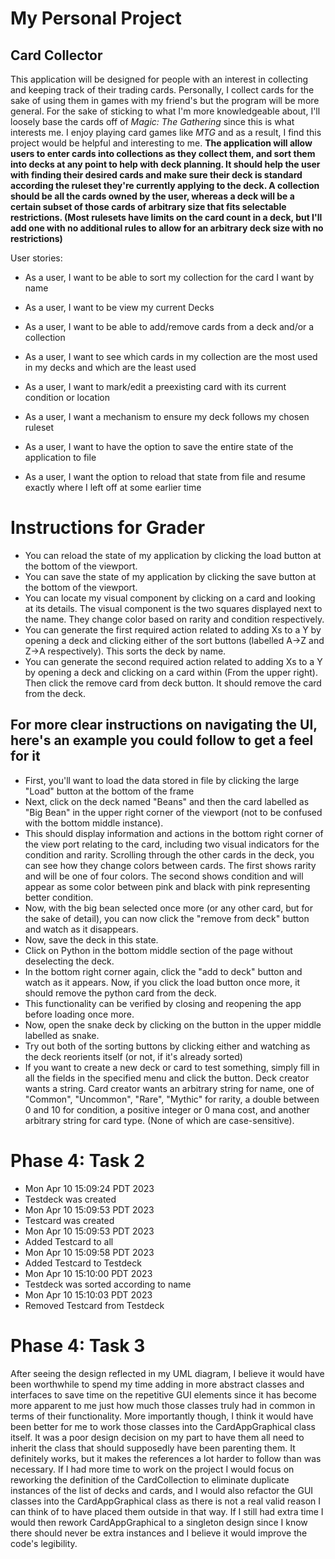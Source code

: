 # My Personal Project

## Card Collector

This application will be designed for people with an interest in collecting and keeping track of their trading cards.
Personally, I collect cards for the sake of using them in games with my friend's but the program will be more general.
For the sake of sticking to what I'm more knowledgeable about, I'll loosely base the cards off of *Magic: The Gathering*
since this is what interests me. I enjoy playing card games like *MTG* and as a result, I find this project would be
helpful and interesting to me. **The application will allow users to enter cards into collections as they collect them,
and sort them into decks at any point to help with deck planning. It should help the user with finding their desired
cards and make sure their deck is standard according the ruleset they're currently applying to the deck. A collection
should be all the cards owned by the user, whereas a deck will be a certain subset of those cards of arbitrary size
that fits selectable restrictions. (Most rulesets have limits on the card count in a deck, but I'll add one with no
additional rules to allow for an arbitrary deck size with no restrictions)**


User stories:
- As a user, I want to be able to sort my collection for the card I want by name
- As a user, I want to be view my current Decks
- As a user, I want to be able to add/remove cards from a deck and/or a collection
- As a user, I want to see which cards in my collection are the most used in my decks and which are the least used
- As a user, I want to mark/edit a preexisting card with its current condition or location
- As a user, I want a mechanism to ensure my deck follows my chosen ruleset

- As a user, I want to have the option to save the entire state of the application to file
- As a user, I want the option to reload that state from file and resume exactly where I left off at some earlier time

# Instructions for Grader

- You can reload the state of my application by clicking the load button at the bottom of the viewport.
- You can save the state of my application by clicking the save button at the bottom of the viewport.
- You can locate my visual component by clicking on a card and looking at its details. The visual component is
  the two squares displayed next to the name. They change color based on rarity and condition respectively.
- You can generate the first required action related to adding Xs to a Y by opening a deck and clicking either
  of the sort buttons (labelled A->Z and Z->A respectively). This sorts the deck by name.
- You can generate the second required action related to adding Xs to a Y by opening a deck and clicking on a
  card within (From the upper right). Then click the remove card from deck button. It should remove the card from
  the deck.

## For more clear instructions on navigating the UI, here's an example you could follow to get a feel for it

- First, you'll want to load the data stored in file by clicking the large "Load" button at the bottom of the frame
- Next, click on the deck named "Beans" and then the card labelled as "Big Bean" in the upper right corner of the
  viewport (not to be confused with the bottom middle instance).
- This should display information and actions in the bottom right corner of the view port relating to the card,
  including two visual indicators for the condition and rarity. Scrolling through the other cards in the deck,
  you can see how they change colors between cards. The first shows rarity and will be one of four colors. The second
  shows condition and will appear as some color between pink and black with pink representing better condition.
- Now, with the big bean selected once more (or any other card, but for the sake of detail), you can now click the
  "remove from deck" button and watch as it disappears.
- Now, save the deck in this state.
- Click on Python in the bottom middle section of the page without deselecting the deck.
- In the bottom right corner again, click the "add to deck" button and watch as it appears. Now, if you click the
  load button once more, it should remove the python card from the deck.
- This functionality can be verified by closing and reopening the app before loading once more.
- Now, open the snake deck by clicking on the button in the upper middle labelled as snake.
- Try out both of the sorting buttons by clicking either and watching as the deck reorients itself (or not,
  if it's already sorted)
- If you want to create a new deck or card to test something, simply fill in all the fields in the specified 
  menu and click the button. Deck creator wants a string. Card creator wants an arbitrary string for name, one of
  "Common", "Uncommon", "Rare", "Mythic" for rarity, a double between 0 and 10 for condition, a positive integer or 0
  mana cost, and another arbitrary string for card type. (None of which are case-sensitive).

# Phase 4: Task 2

- Mon Apr 10 15:09:24 PDT 2023
- Testdeck was created
- Mon Apr 10 15:09:53 PDT 2023
- Testcard was created
- Mon Apr 10 15:09:53 PDT 2023
- Added Testcard to all
- Mon Apr 10 15:09:58 PDT 2023
- Added Testcard to Testdeck
- Mon Apr 10 15:10:00 PDT 2023
- Testdeck was sorted according to name
- Mon Apr 10 15:10:03 PDT 2023
- Removed Testcard from Testdeck

# Phase 4: Task 3

After seeing the design reflected in my UML diagram, I believe it would have been worthwhile to spend my time
adding in more abstract classes and interfaces to save time on the repetitive GUI elements since it has become
more apparent to me just how much those classes truly had in common in terms of their functionality.
More importantly though, I think it would have been better for me to work those classes into the CardAppGraphical
class itself. It was a poor design decision on my part to have them all need to inherit the class that should supposedly
have been parenting them. It definitely works, but it makes the references a lot harder to follow than was necessary.
If I had more time to work on the project I would focus on reworking the definition of the CardCollection to eliminate
duplicate instances of the list of decks and cards, and I would also refactor the GUI classes into the CardAppGraphical
class as there is not a real valid reason I can think of to have placed them outside in that way. If I still had extra
time I would then rework CardAppGraphical to a singleton design since I know there should never be extra instances and I
believe it would improve the code's legibility.